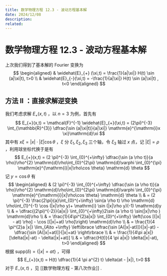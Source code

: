 ```yaml
---
title: 数学物理方程 12.3 - 波动方程基本解
date: 2024/12/08
description: 
related:
---
```

# 数学物理方程 12.3 - 波动方程基本解

上次我们得到了基本解的 Fourier 变换为
$$
\begin{aligned}
& \widehat{E}_{+} (\xi,t) = \frac{1}{a|\xi|} H(t) \sin (a|\xi|t), t>0 \\
& \widehat{E}_{-}(\xi,t) = -\frac{1}{a|\xi|} H(t) \sin (a|\xi|t) , t<0
\end{aligned}
$$

## 方法 II ：直接求解逆变换

我们考虑求解 $E_{+}(x,t)$ ，以 $n=3$ 为例，首先有
$$
E_{+}(x,t) = \mathcal{F}^{-1} \widehat{E}_{+}(\xi,t) = (2\pi)^{-3} \int_{\mathbb{R}^{3}} \dfrac{\sin (a|\xi|t)}{a|\xi|} \mathrm{e}^{\mathrm{i}x \xi}\mathrm{d}\xi
$$
其中有 $x \xi = |x|\cdot|\xi|\cos \theta$ ，$\xi$ 分 $\xi_{1},\xi_{2},\xi_{3}$ 三个轴，令 $\xi_{3}$ 轴过 $x$ 点，记 $|\xi| = \rho$ ，利用球坐标代换于是有
$$
E_{+}(x,t) = (2 \pi)^{-3} \int_{0}^{+\infty} \dfrac{\sin (a \rho t)}{a \rho}\rho^{2} \mathrm{d}\rho\int_{0}^{2\pi} \mathrm{d}\varphi \int_{0}^{\pi} \mathrm{e}^{\mathrm{i}|x|\rho\cos \theta} \mathrm{d} \theta
$$
记 $y = \cos \theta$ 有
$$
\begin{aligned}
& (2 \pi)^{-3} \int_{0}^{+\infty} \dfrac{\sin (a \rho t)}{a \rho}\rho^{2} \mathrm{d}\rho\int_{0}^{2\pi} \mathrm{d}\varphi \int_{0}^{\pi} \mathrm{e}^{\mathrm{i}|x|\rho\cos \theta} \mathrm{d} \theta \\
& = (2 \pi)^{-3} \frac{2\pi}{a}\int_{0}^{+\infty} \sin(a \rho t) \rho \mathrm{d} \rho\int_{1}^{-1} \cos (|x|\rho y)+ \mathrm{i} \sin (|x|\rho y)(-1) \mathrm{d}y \\
& = \dfrac{(2\pi)^{-2}}{a|x|} \int_{0}^{+\infty}2\sin (a \rho t) \sin(|x|\rho ) \mathrm{d}\rho \\
& = \frac{1}{4\pi^{2}a|x|} \int_{0}^{+\infty} \left(\cos [(|x| - at) \rho] - \cos [(|x|+at) \rho]\right) \mathrm{d}\rho \\
& = \frac{1}{4 \pi^{2}a |x|} \lim_{A\to +\infty}  \left\lbrace \dfrac{\sin [A(|x|-at)]}{|x|-at} - \dfrac{\sin [A(|x|+at)]}{|x|+at} \right\rbrace  \\
& = \frac{1}{4\pi a|x|} [\delta(|x|-at) - \delta(|x|+at)] \\
& = \dfrac{H(t)}{4 \pi a|x|} \delta(|x|-at), t>0
\end{aligned}
$$
根据 $\mathrm{supp}(\delta) = \left\lbrace |x| = at \right\rbrace$ ，可得
$$
E_{+}(x,t) = H(t) \dfrac{1}{4 \pi a^{2} t} \delta(at - |x|), t>0
$$
对于 $E_{-}(x,t)$ ，见 [[数学物理方程 - 第八次作业]] .


